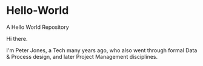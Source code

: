 # Hello-World
A Hello World Repository

Hi there.

I'm Peter Jones, a Tech many years ago, who also went through formal Data & Process design, and later Project Management disciplines.
